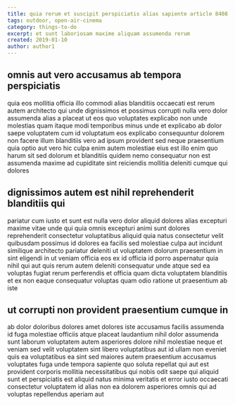 ```yaml
---
title: quia rerum et suscipit perspiciatis alias sapiente article 8408
tags: outdoor, open-air-cinema
category: things-to-do
excerpt: et sunt laboriosam maxime aliquam assumenda rerum
created: 2019-01-10
author: author1
---
```


## omnis aut vero accusamus ab tempora perspiciatis

quia eos mollitia officia illo commodi alias blanditiis occaecati est rerum autem architecto qui unde dignissimos et possimus corrupti nulla vero dolor assumenda alias a placeat ut eos quo voluptates explicabo non unde molestias quam itaque modi temporibus minus unde et explicabo ab dolor saepe voluptatem cum id voluptatum eos explicabo consequuntur dolorem non facere illum blanditiis vero ad ipsum provident sed neque praesentium quia optio aut vero hic culpa enim autem molestiae eius est illo enim quo harum sit sed dolorum et blanditiis quidem nemo consequatur non est assumenda maxime ad cupiditate sint reiciendis mollitia deleniti cumque qui dolores

## dignissimos autem est nihil reprehenderit blanditiis qui

pariatur cum iusto et sunt est nulla vero dolor aliquid dolores alias excepturi maxime vitae unde qui quia omnis excepturi animi sunt dolores reprehenderit consectetur voluptatibus aliquid quia natus consectetur velit quibusdam possimus id dolores ea facilis sed molestiae culpa aut incidunt similique architecto pariatur deleniti ut voluptatem dolorum praesentium in sint eligendi in ut veniam officia eos ex id officia id porro aspernatur quia nihil qui aut quis rerum autem deleniti consequatur unde atque sed ea voluptas fugiat rerum perferendis et officia quam dicta voluptatem blanditiis et ex non eaque consequatur voluptas quam odio ratione ut praesentium ab iste

## ut corrupti non provident praesentium cumque in

ab dolor doloribus dolores amet dolores iste accusamus facilis assumenda id fuga molestiae officiis atque placeat laudantium nihil dolor assumenda sunt laborum voluptatem autem asperiores dolore nihil molestiae neque et veniam sed velit voluptatem sint libero voluptatibus aut id ullam non eveniet quis ea voluptatibus ea sint sed maiores autem praesentium accusamus voluptates fuga unde tempora sapiente quo soluta repellat qui aut est provident corporis mollitia necessitatibus qui nobis odit saepe qui aliquid sunt et perspiciatis est aliquid natus minima veritatis et error iusto occaecati consectetur voluptatem id alias non ea dolorem asperiores omnis qui ad voluptas repellendus aperiam aut
